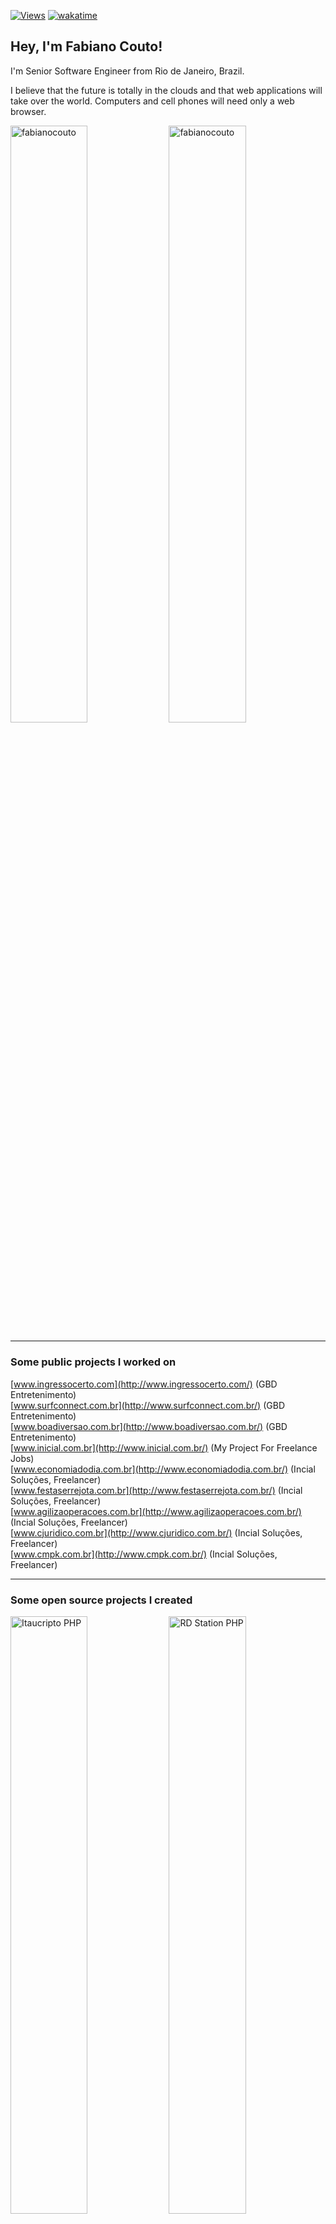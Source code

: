 [![Views](https://komarev.com/ghpvc/?username=fabianocouto&style=flat)](https://github.com/antonkomarev/github-profile-views-counter)
[![wakatime](https://wakatime.com/badge/user/e10e1993-7b76-418e-9b12-a01c184ddcca.svg)](https://wakatime.com/@e10e1993-7b76-418e-9b12-a01c184ddcca)

## Hey, I'm Fabiano Couto!

I'm Senior Software Engineer from Rio de Janeiro, Brazil.

I believe that the future is totally in the clouds and that web applications will take over the world. Computers and cell phones will need only a web browser.

<div class="d-block">
  <a href="https://github.com/anuraghazra/github-readme-stats" title="GitHub Readme Stats"><img width=49.5% src="https://github-readme-stats.vercel.app/api?username=fabianocouto&show_icons=true&include_all_commits=true&count_private=true&bg_color=24292f&text_color=adbac7&border_color=373e47&icon_color=adbac7" alt="fabianocouto" /></a>
  <a href="https://github.com/denvercoder1/github-readme-streak-stats" title="Github Readme Streak Stats"><img width=49.5% src="https://github-readme-streak-stats.herokuapp.com/?user=fabianocouto&background=24292f&border=373e47&stroke=373e47&currStreakNum=adbac7&sideNums=adbac7&sideLabels=adbac7&dates=adbac7&ring=539bf5&currStreakLabel=539bf5&fire=539bf5" alt="fabianocouto" /></a>
</div>

---
### Some public projects I worked on

[www.ingressocerto.com](http://www.ingressocerto.com/) (GBD Entretenimento)<br>
[www.surfconnect.com.br](http://www.surfconnect.com.br/) (GBD Entretenimento)<br>
[www.boadiversao.com.br](http://www.boadiversao.com.br/) (GBD Entretenimento)<br>
[www.inicial.com.br](http://www.inicial.com.br/) (My Project For Freelance Jobs)<br>
[www.economiadodia.com.br](http://www.economiadodia.com.br/) (Incial Soluções, Freelancer)<br>
[www.festaserrejota.com.br](http://www.festaserrejota.com.br/) (Incial Soluções, Freelancer)<br>
[www.agilizaoperacoes.com.br](http://www.agilizaoperacoes.com.br/) (Incial Soluções, Freelancer)<br>
[www.cjuridico.com.br](http://www.cjuridico.com.br/) (Incial Soluções, Freelancer)<br>
[www.cmpk.com.br](http://www.cmpk.com.br/) (Incial Soluções, Freelancer)<br>

---
### Some open source projects I created

<div class="d-block">
  <a href="https://github.com/inicialsolucoes/itaucripto-php" title="Itaucripto PHP"><img width=49.5% src="https://github-readme-stats.vercel.app/api/pin/?username=inicialsolucoes&repo=itaucripto-php&bg_color=24292f&text_color=adbac7&border_color=373e47&icon_color=adbac7" alt="Itaucripto PHP" /></a>
  <a href="https://github.com/inicialsolucoes/rdstation-php" title="RD Station PHP"><img width=49.5% src="https://github-readme-stats.vercel.app/api/pin/?username=inicialsolucoes&repo=rdstation-php&bg_color=24292f&text_color=adbac7&border_color=373e47&icon_color=adbac7" alt="RD Station PHP" /></a>
</div>

---
### Some languages, standards, technologies and platforms that I've used

React, React Native, Webpack, Docker, Git, GitHub Actions, TypeScript, JavaScript, SASS, Node.js, NPM, HTML, CSS, MongoDB, Scrum, Kanban, TDD, DDD, SOLID, Angular, Vue.js, PHP, C#, .NET, Java, Android, PWA, SPA, ERP, e-Commerce, e-Learning, CMS, Wordpress, jQuery, Bootstrap, Materialize, Ionic, Express, MySQL, PostgreSQL, SQL Server, API, Joomla, Magento, Bitbucket, CI/CD, Linux, Apache, NGINX, PDO, ORM, MySQL Workbench, Postman, Ruby, Bash, Makefile, YAML

[![Langs](https://github-readme-stats.vercel.app/api/top-langs/?username=fabianocouto&layout=compact&langs_count=10&bg_color=24292f&text_color=adbac7&border_color=373e47&icon_color=adbac7)](https://github.com/anuraghazra/github-readme-stats)

---

### Find me elsewhere

[Portfolio](http://www.fabianocouto.com.br) <br>
[LinkedIn](https://www.linkedin.com/in/fabianocoutol/) <br>
[Instagram](https://instagram.com/fabianocouto) <br>
[Twitter](https://twitter.com/fabianocoutol) <br>
